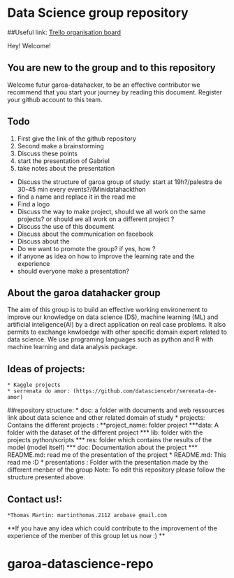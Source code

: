 # Data Science group repository


##Useful link:
[Trello organisation board](https://trello.com/b/BWwwCE8D/garoa-datascience)

Hey! Welcome!

## You are new to the group and to this repository
Welcome futur garoa-datahacker, to be an effective contributor we recommend that you start your journey by reading this document.
Register your github account to this team.


## Todo
1. First give the link of the github repository
2. Second make a brainstorming
3. Discuss these points
4. start the presentation of Gabriel
5. take notes about the presentation
* Discuss the structure of garoa group of study: start at 19h?/palestra de 30-45 min every events?/(Minidatahackthon
* find a name and replace it in the read me
* Find a logo
* Discuss the way to make project, should we all work on the same projects? or should we all work on a different project ?
* Discuss the use of this document
* Discuss about the communication on facebook
* Discuss about the 
* Do we want to promote the group? if yes, how ? 
* if anyone as idea on how to improve the learning rate and the experience
* should everyone make a presentation?


## About the garoa datahacker group
The aim of this group is to build an effective working environement to improve our knowledge on data science (DS), machine learning (ML) and artificial inteligence(AI) by a direct application on real case problems. It also permits to exchange knwloedge with other specific domain expert related to data science. We use programing languages such as python and R with machine learning and data analysis package.

## Ideas of projects:
	* Kaggle projects
	* serrenata do amor: (https://github.com/datasciencebr/serenata-de-amor)

##repository structure:
	* doc: a folder with documents and web ressources link about data science and other related domain of study 
	* projects: Contains the different projects :
		**project_name: folder project
	  		***data: A folder with the dataset of the different project
	  		*** lib: folder with the projects python/scripts
			*** res: folder which contains the results of the model (model itself)
			*** doc: Documentation about the project
			*** README.md: read me of the presentation of the project
	* README.md: This read me :D
	* presentations : Folder with the presentation made by the different menber of the group
Note: To edit this repository please follow the structure presented above.

## Contact us!:
	*Thomas Martin: martinthomas.2112 arobase gmail.com

**If you have any idea which could contribute to the improvement of the experience of the menber of this group let us now :) **
# garoa-datascience-repo

